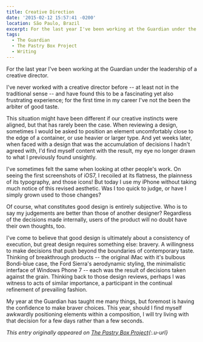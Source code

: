 ```yaml
---
title: Creative Direction
date: '2015-02-12 15:57:41 -0200'
location: São Paulo, Brazil
excerpt: For the last year I've been working at the Guardian under the leadership of a creative director. I've never worked with a creative director before -- at least not in the traditional sense -- and have found this to be a fascinating yet also frustrating experience; for the first time in my career I've not the been the arbiter of good taste.
tags:
  - The Guardian
  - The Pastry Box Project
  - Writing
---
```

For the last year I've been working at the Guardian under the leadership of a creative director.

I've never worked with a creative director before -- at least not in the traditional sense -- and have found this to be a fascinating yet also frustrating experience; for the first time in my career I've not the been the arbiter of good taste.

This situation might have been different if our creative instincts were aligned, but that has rarely been the case. When reviewing a design, sometimes I would be asked to position an element uncomfortably close to the edge of a container, or use heavier or larger type. And yet weeks later, when faced with a design that was the accumulation of decisions I hadn't agreed with, I'd find myself content with the result, my eye no longer drawn to what I previously found unsightly.

I've sometimes felt the same when looking at other people's work. On seeing the first screenshots of iOS7, I recoiled at its flatness, the plainness of its typography, and those icons! But today I use my iPhone without taking much notice of this revised aesthetic. Was I too quick to judge, or have I simply grown used to those changes?

Of course, what constitutes good design is entirely subjective. Who is to say my judgements are better than those of another designer? Regardless of the decisions made internally, users of the product will no doubt have their own thoughts, too.

I've come to believe that good design is ultimately about a consistency of execution, but great design requires something else: bravery. A willingness to make decisions that push beyond the boundaries of contemporary taste. Thinking of breakthrough products -- the original iMac with it's bulbous Bondi-blue case, the Ford Sierra's aerodynamic styling, the minimalistic interface of Windows Phone 7 -- each was the result of decisions taken against the grain. Thinking back to those design reviews, perhaps I was witness to acts of similar importance, a participant in the continual refinement of prevailing fashion.

My year at the Guardian has taught me many things, but foremost is having the confidence to make braver choices. This year, should I find myself awkwardly positioning elements within a composition, I will try living with that decision for a few days rather than a few seconds.

_This entry originally appeared on [The Pastry Box Project][1]{:.u-url}_

[1]: https://the-pastry-box-project.net/paul-lloyd/2015-january-12
